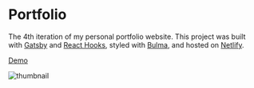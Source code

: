 # Portfolio

The 4th iteration of my personal portfolio website. This project was built with [Gatsby](https://www.gatsbyjs.org/) and [React Hooks](https://reactjs.org/docs/hooks-intro.html), styled with [Bulma](https://bulma.io/), and hosted on [Netlify](https://www.netlify.com/).

[Demo](https://bfgonzalez.netlify.com/)

![thumbnail]("/public/static/thumbnail.png")
